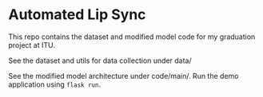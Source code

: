 # Automated Lip Sync

This repo contains the dataset and modified model code for my graduation project at ITU.

See the dataset and utils for data collection under data/

See the modified model architecture under code/main/. Run the demo application using `flask run`.